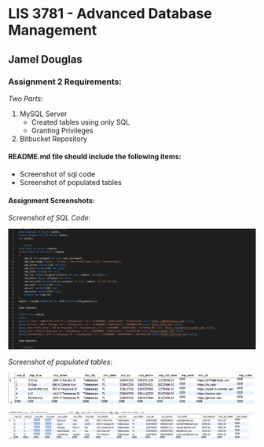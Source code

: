 # LIS 3781 - Advanced Database Management

## Jamel Douglas

### Assignment 2 Requirements:

*Two Parts:*

1. MySQL Server
    - Created tables using only SQL
    - Granting Privileges 
2. Bitbucket Repository 

#### README.md file should include the following items:

* Screenshot of sql code
* Screenshot of populated tables

#### Assignment Screenshots:

*Screenshot of SQL Code*:

![SQL Code Screenshot](img/sqlcode.png)

*Screenshot of populated tables*:

![Company Populated Table Screenshot](img/company_table.png)


![Customer Populated Tables Screenshot](img/customer_table.png)